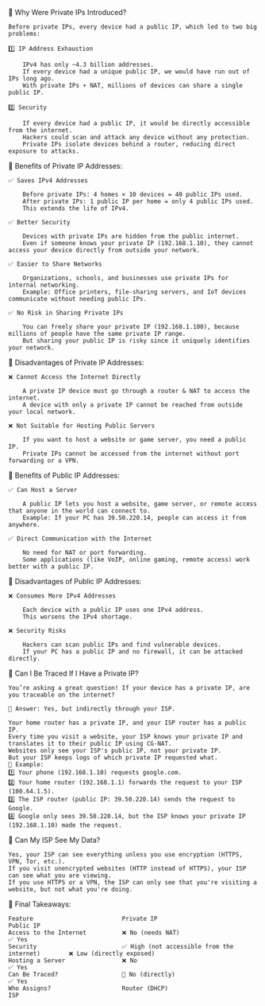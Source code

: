 📌 Why Were Private IPs Introduced?

    Before private IPs, every device had a public IP, which led to two big problems:

    1️⃣ IP Address Exhaustion

        IPv4 has only ~4.3 billion addresses.
        If every device had a unique public IP, we would have run out of IPs long ago.
        With private IPs + NAT, millions of devices can share a single public IP.

    2️⃣ Security

        If every device had a public IP, it would be directly accessible from the internet.
        Hackers could scan and attack any device without any protection.
        Private IPs isolate devices behind a router, reducing direct exposure to attacks.



📌 Benefits of Private IP Addresses:

    ✅ Saves IPv4 Addresses

        Before private IPs: 4 homes × 10 devices = 40 public IPs used.
        After private IPs: 1 public IP per home = only 4 public IPs used.
        This extends the life of IPv4.

    ✅ Better Security

        Devices with private IPs are hidden from the public internet.
        Even if someone knows your private IP (192.168.1.10), they cannot access your device directly from outside your network.

    ✅ Easier to Share Networks

        Organizations, schools, and businesses use private IPs for internal networking.
        Example: Office printers, file-sharing servers, and IoT devices communicate without needing public IPs.

    ✅ No Risk in Sharing Private IPs

        You can freely share your private IP (192.168.1.100), because millions of people have the same private IP range.
        But sharing your public IP is risky since it uniquely identifies your network.


📌 Disadvantages of Private IP Addresses:

    ❌ Cannot Access the Internet Directly

        A private IP device must go through a router & NAT to access the internet.
        A device with only a private IP cannot be reached from outside your local network.

    ❌ Not Suitable for Hosting Public Servers

        If you want to host a website or game server, you need a public IP.
        Private IPs cannot be accessed from the internet without port forwarding or a VPN.



📌 Benefits of Public IP Addresses:

    ✅ Can Host a Server

        A public IP lets you host a website, game server, or remote access that anyone in the world can connect to.
        Example: If your PC has 39.50.220.14, people can access it from anywhere.

    ✅ Direct Communication with the Internet

        No need for NAT or port forwarding.
        Some applications (like VoIP, online gaming, remote access) work better with a public IP.



📌 Disadvantages of Public IP Addresses:

    ❌ Consumes More IPv4 Addresses

        Each device with a public IP uses one IPv4 address.
        This worsens the IPv4 shortage.

    ❌ Security Risks

        Hackers can scan public IPs and find vulnerable devices.
        If your PC has a public IP and no firewall, it can be attacked directly.



📌 Can I Be Traced If I Have a Private IP?

    You’re asking a great question! If your device has a private IP, are you traceable on the internet?

    📌 Answer: Yes, but indirectly through your ISP.

    Your home router has a private IP, and your ISP router has a public IP.
    Every time you visit a website, your ISP knows your private IP and translates it to their public IP using CG-NAT.
    Websites only see your ISP's public IP, not your private IP.
    But your ISP keeps logs of which private IP requested what.
    🔹 Example:
    1️⃣ Your phone (192.168.1.10) requests google.com.
    2️⃣ Your home router (192.168.1.1) forwards the request to your ISP (100.64.1.5).
    3️⃣ The ISP router (public IP: 39.50.220.14) sends the request to Google.
    4️⃣ Google only sees 39.50.220.14, but the ISP knows your private IP (192.168.1.10) made the request.



📌 Can My ISP See My Data?

    Yes, your ISP can see everything unless you use encryption (HTTPS, VPN, Tor, etc.).
    If you visit unencrypted websites (HTTP instead of HTTPS), your ISP can see what you are viewing.
    If you use HTTPS or a VPN, the ISP can only see that you're visiting a website, but not what you're doing.



📌 Final Takeaways:

    Feature                        	Private IP	                                      Public IP
    Access to the Internet	        ❌ No (needs NAT)	                             ✅ Yes
    Security	                    ✅ High (not accessible from the internet)	     ❌ Low (directly exposed)
    Hosting a Server	            ❌ No	                                         ✅ Yes
    Can Be Traced?	                🚫 No (directly)	                              ✅ Yes
    Who Assigns?	                Router (DHCP)	                                      ISP


